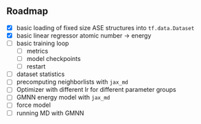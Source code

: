 ## Roadmap

- [x] basic loading of fixed size ASE structures into `tf.data.Dataset`
- [x] basic linear regressor atomic number -> energy
- [ ] basic training loop
  - [ ] metrics
  - [ ] model checkpoints
  - [ ] restart
- [ ] dataset statistics
- [ ] precomputing neighborlists with `jax_md`
- [ ] Optimizer with different lr for different parameter groups
- [ ] GMNN energy model with `jax_md`
- [ ] force model
- [ ] running MD with GMNN
